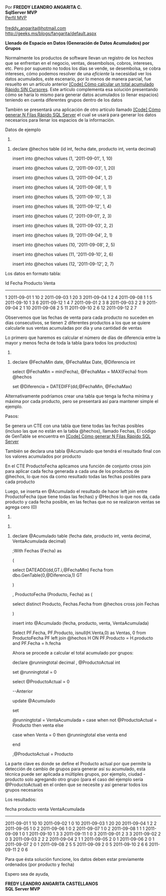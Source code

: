 Por **FREDDY LEANDRO ANGARITA C.\
SqlServer MVP** \
[Perfil
MVP](https://mvp.support.microsoft.com/es-es/mvp/Freddy%20Leandro%20Angarita%20Castellanos-4028407)\
\
<freddy_angarita@hotmail.com>\
<http://geeks.ms/blogs/fangarita/default.aspx>

**Llenado de Espacio en Datos (Generación de Datos Acumulados) por
Grupos**

Normalmente los productos de software llevan un registro de los *hechos*
que se enfrentan en el negocio, ventas, desembolsos, cobros, intereses,
etc. Pero por supuesto no todos los días se vende, se desembolsa, se
cobra intereses, cómo podemos resolver de una *eficiente* la necesidad
ver los datos acumulados, este escenario, por lo menos de manera
parcial, fue resuelto en un artículo anterior [\[Code\] Cómo calcular un
total acumulado Rápido SIN
Cursores](http://geeks.ms/blogs/fangarita/archive/2010/10/28/code-c-243-mo-calcular-un-total-acumulado-r-225-pido-sin-cursores.aspx).
Este artículo complementa esa solución presentando cómo se haría lo
mismo para generar datos acumulados (o llenar espacios) teniendo en
cuenta diferentes grupos dentro de los datos

También se presentará una aplicación de otro artículo llamado [\[Code\]
Cómo generar N Filas Rápido SQL
Server](http://geeks.ms/blogs/fangarita/archive/2010/12/22/code-c-243-mo-generar-n-filas-r-225-pido-sql-server.aspx)
el cual se usará para generar los datos necesarios para llenar los
espacios de la información.

Datos de ejemplo

1.  

<!-- -->

1.  declare @hechos table (id int, fecha date, producto int,
    venta decimal)

    insert into @hechos values (1, '2011-09-01', 1, 10)

    insert into @hechos values (2, '2011-09-03', 1, 20)

    insert into @hechos values (3, '2011-09-04', 1, 2)

    insert into @hechos values (4, '2011-09-08', 1, 1)

    insert into @hechos values (5, '2011-09-10', 1, 3)

    insert into @hechos values (6, '2011-09-12', 1, 4)

    insert into @hechos values (7, '2011-09-01', 2, 3)

    insert into @hechos values (8, '2011-09-03', 2, 2)

    insert into @hechos values (9, '2011-09-04', 2, 1)

    insert into @hechos values (10, '2011-09-08', 2, 5)

    insert into @hechos values (11, '2011-09-10', 2, 6)

    insert into @hechos values (12, '2011-09-12', 2, 7)

Los datos en formato tabla:

  Id   Fecha        Producto   Venta
  ---- ------------ ---------- -------
  1    2011-09-01   1          10
  2    2011-09-03   1          20
  3    2011-09-04   1          2
  4    2011-09-08   1          1
  5    2011-09-10   1          3
  6    2011-09-12   1          4
  7    2011-09-01   2          3
  8    2011-09-03   2          2
  9    2011-09-04   2          1
  10   2011-09-08   2          5
  11   2011-09-10   2          6
  12   2011-09-12   2          7

Observemos que las fechas de venta para cada producto no suceden en días
consecutivos, se tienen 2 diferentes productos a los que se quiere
calcularle sus ventas acumuladas por día y una cantidad de ventas

Lo primero que haremos es calcular el número de días de diferencia entre
la mayor y menos fecha de toda la tabla (para todos los productos)

1.  

<!-- -->

1.  declare @FechaMin date, @FechaMax Date, @Diferencia int

    select @FechaMin = min(Fecha), @FechaMax = MAX(Fecha) from @hechos

    set @Diferencia = DATEDIFF(dd,@FechaMin, @FechaMax)

Alternativamente podríamos crear una tabla que tenga la fecha mínima y
máxima por cada producto, pero se presentará así para mantener simple el
ejemplo.

Pasos:

Se genera un CTE con una tabla que tiene todas las fechas posibles
(incluso las que no están en la tabla @hechos), llamado Fechas, El
código de GenTable se encuentra en [\[Code\] Cómo generar N Filas Rápido
SQL
Server](http://geeks.ms/blogs/fangarita/archive/2010/12/22/code-c-243-mo-generar-n-filas-r-225-pido-sql-server.aspx)

También se declara una tabla @Acumulado que tendrá el resultado final
con los valores acumulados por producto

En el CTE ProductoFecha aplicamos una función de conjunto cross join
para aplicar cada fecha generada a cada una de los productos de @hechos,
lo que nos da como resultado todas las fechas posibles para cada
producto

Luego, se inserta en @Acumulado el resultado de hacer left join entre
ProductoFecha (que tiene todas las fechas) y @Hechos lo que nos da, cada
producto y cada fecha posible, en las fechas que no se realizaron ventas
se agrega cero (0)

1.  

<!-- -->

1.  

<!-- -->

1.  declare @Acumulado table (fecha date, producto int, venta decimal,
    VentaAcumulada decimal)

    ;With Fechas (Fecha) as

    (

    select DATEADD(dd,GT.i,@FechaMin) Fecha
    from dbo.GenTable(0,@Diferencia,1) GT

    )

    , ProductoFecha (Producto, Fecha) as (

    select distinct Producto, Fechas.Fecha from @hechos cross join
    Fechas

    )

    insert into @Acumulado (fecha, producto, venta, VentaAcumulada)

    Select PF.Fecha, PF.Producto, isnull(H.Venta,0) as Ventas, 0 from
    ProductoFecha PF left join @hechos H ON PF.Producto = H.producto and
    PF.Fecha = h.fecha

    Ahora se procede a calcular el total acumulado por grupos:

    declare @runningtotal decimal , @ProductoActual int

    set @runningtotal = 0

    select @ProductoActual = 0

    --Anterior

    update @Acumulado

    set

    @runningtotal = VentaAcumulada = case when not @ProductoActual =
    Producto then venta else

    case when Venta = 0 then @runningtotal else venta end

    end

    ,@ProductoActual = Producto

La parte clave es donde se define el Producto actual por que permite la
detección de cambio de grupos para generar así su acumulado, esta
técnica puede ser aplicada a múltiples grupos, por ejemplo, ciudad -
producto solo agregando otro grupo (para el caso del ejemplo sería
@ProductoActual) en el orden que se necesite y así generar todos los
grupos necesarios

Los resultados:

  fecha        producto   venta   VentaAcumulada
  ------------ ---------- ------- ----------------
  2011-09-01   1          10      10
  2011-09-02   1          0       10
  2011-09-03   1          20      20
  2011-09-04   1          2       2
  2011-09-05   1          0       2
  2011-09-06   1          0       2
  2011-09-07   1          0       2
  2011-09-08   1          1       1
  2011-09-09   1          0       1
  2011-09-10   1          3       3
  2011-09-11   1          0       3
  2011-09-01   2          3       3
  2011-09-02   2          0       3
  2011-09-03   2          2       2
  2011-09-04   2          1       1
  2011-09-05   2          0       1
  2011-09-06   2          0       1
  2011-09-07   2          0       1
  2011-09-08   2          5       5
  2011-09-09   2          0       5
  2011-09-10   2          6       6
  2011-09-11   2          0       6

Para que ésta solución funcione, los datos deben estar previamente
ordenados (por producto y fecha)

Espero sea de ayuda,

**FREDY LEANDRO ANGARITA CASTELLANOS\
SQL Server MVP**
